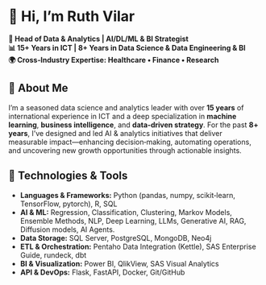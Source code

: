 # 👋 Hi, I’m Ruth Vilar

**🎯 Head of Data & Analytics | AI/DL/ML & BI Strategist**  
**📊 15+ Years in ICT | 8+ Years in Data Science & Data Engineering & BI**  
**🌍 Cross‑Industry Expertise: Healthcare • Finance • Research**

## 🔎 About Me
I’m a seasoned data science and analytics leader with over **15 years** of international experience in ICT and a deep specialization in **machine learning**, **business intelligence**, and **data‑driven strategy**. For the past **8+ years**, I’ve designed and led AI & analytics initiatives that deliver measurable impact—enhancing decision‑making, automating operations, and uncovering new growth opportunities through actionable insights.

## 🔧 Technologies & Tools
- **Languages & Frameworks:** Python (pandas, numpy, scikit‑learn, TensorFlow, pytorch), R, SQL
- **AI & ML:** Regression, Classification, Clustering, Markov Models, Ensemble Methods, NLP, Deep Learning, LLMs, Generative AI, RAG, Diffusion models, AI Agents.
- **Data Storage:** SQL Server, PostgreSQL, MongoDB, Neo4j 
- **ETL & Orchestration:** Pentaho Data Integration (Kettle), SAS Enterprise Guide, rundeck, dbt  
- **BI & Visualization:** Power BI, QlikView, SAS Visual Analytics  
- **API & DevOps:** Flask, FastAPI, Docker, Git/GitHub  
